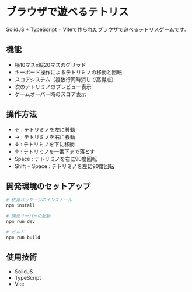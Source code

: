 # ブラウザで遊べるテトリス

SolidJS + TypeScript + Viteで作られたブラウザで遊べるテトリスゲームです。

## 機能

- 横10マス×縦20マスのグリッド
- キーボード操作によるテトリミノの移動と回転
- スコアシステム（複数行同時消しで高得点）
- 次のテトリミノのプレビュー表示
- ゲームオーバー時のスコア表示

## 操作方法

- ← : テトリミノを左に移動
- → : テトリミノを右に移動
- ↓ : テトリミノを下に移動
- ↑ : テトリミノを一番下まで落とす
- Space : テトリミノを右に90度回転
- Shift + Space : テトリミノを左に90度回転

## 開発環境のセットアップ

```bash
# 依存パッケージのインストール
npm install

# 開発サーバーの起動
npm run dev

# ビルド
npm run build
```

## 使用技術

- SolidJS
- TypeScript
- Vite
